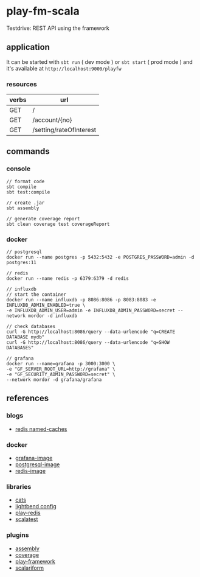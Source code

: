 # play-fm-scala

Testdrive: REST API using the framework

## application

It can be started with `sbt run` ( dev mode ) or `sbt start` ( prod mode ) and it's available at `http://localhost:9000/playfw`

### resources

| verbs  | url                     |
| ------ | ----------------------- |
| GET    | /                       |
| GET    | /account/{no}           |
| GET    | /setting/rateOfInterest |

## commands

### console

```
// format code
sbt compile
sbt test:compile

// create .jar
sbt assembly

// generate coverage report
sbt clean coverage test coverageReport
```


### docker

```
// postgresql
docker run --name postgres -p 5432:5432 -e POSTGRES_PASSWORD=admin -d postgres:11

// redis
docker run --name redis -p 6379:6379 -d redis

// influxdb
// start the container
docker run --name influxdb -p 8086:8086 -p 8083:8083 -e INFLUXDB_ADMIN_ENABLED=true \
-e INFLUXDB_ADMIN_USER=admin -e INFLUXDB_ADMIN_PASSWORD=secret --network mordor -d influxdb

// check databases
curl -G http://localhost:8086/query --data-urlencode "q=CREATE DATABASE mydb"    
curl -G http://localhost:8086/query --data-urlencode "q=SHOW DATABASES" 

// grafana
docker run --name=grafana -p 3000:3000 \
-e "GF_SERVER_ROOT_URL=http://grafana" \
-e "GF_SECURITY_ADMIN_PASSWORD=secret" \
--network mordor -d grafana/grafana
```

## references

### blogs

* [redis named-caches]( https://github.com/KarelCemus/play-redis-samples/tree/master/named_caches )

### docker

* [grafana-image]( http://docs.grafana.org/installation/docker/ )
* [postgresql-image]( https://hub.docker.com/_/postgres )
* [redis-image]( https://hub.docker.com/_/redis )

### libraries

* [cats]( https://typelevel.org/cats/ )
* [lightbend config]( https://github.com/lightbend/config )
* [play-redis]( https://github.com/KarelCemus/play-redis )
* [scalatest]( http://www.scalatest.org/ )

### plugins

* [assembly]( https://github.com/sbt/sbt-assembly )
* [coverage]( https://github.com/scoverage/sbt-scoverage )
* [play-framework]( https://www.playframework.com/documentation/2.7.x/ScalaHome )
* [scalariform]( https://github.com/sbt/sbt-scalariform )